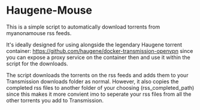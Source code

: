 # Haugene-Mouse
This is a simple script to automatically download torrents from myanonamouse rss feeds.

It's ideally designed for using alongside the legendary Haugene torrent container: https://github.com/haugene/docker-transmission-openvpn since you can expose a proxy service on the container then and use it within the script for the downloads.

The script downloads the torrents on the rss feeds and adds them to your Transmission downloads folder as normal. However, it also copies the completed rss files to another folder of your choosing (rss_completed_path) since this makes it more convient imo to seperate your rss files from all the other torrents you add to Transmission.



